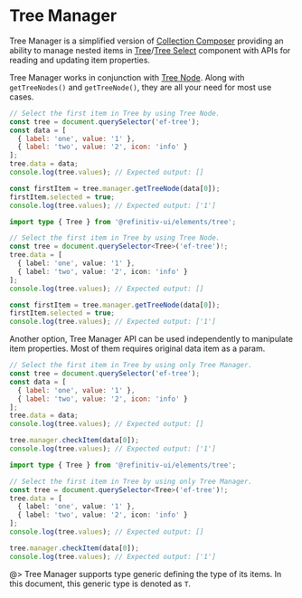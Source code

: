 <!--
title: Tree Manager
location: ./custom-components/utils/tree-manager
type: page
layout: default
language_tabs: [javascript, typescript]
-->

# Tree Manager

Tree Manager is a simplified version of [Collection Composer](/custom-components/utils/data-management#collection-composer) providing an ability to manage nested items in [Tree](/elements/tree)/[Tree Select](/elements/tree-select) component with APIs for reading and updating item properties.

Tree Manager works in conjunction with [Tree Node](/custom-components/utils/tree-node). Along with `getTreeNodes()` and `getTreeNode()`, they are all your need for most use cases.

```javascript
// Select the first item in Tree by using Tree Node.
const tree = document.querySelector('ef-tree');
const data = [
  { label: 'one', value: '1' },
  { label: 'two', value: '2', icon: 'info' }
];
tree.data = data;
console.log(tree.values); // Expected output: []

const firstItem = tree.manager.getTreeNode(data[0]);
firstItem.selected = true;
console.log(tree.values); // Expected output: ['1']
```

```typescript
import type { Tree } from '@refinitiv-ui/elements/tree';

// Select the first item in Tree by using Tree Node.
const tree = document.querySelector<Tree>('ef-tree')!;
tree.data = [
  { label: 'one', value: '1' },
  { label: 'two', value: '2', icon: 'info' }
];
console.log(tree.values); // Expected output: []

const firstItem = tree.manager.getTreeNode(data[0]);
firstItem.selected = true;
console.log(tree.values); // Expected output: ['1']
```

Another option, Tree Manager API can be used independently to manipulate item properties. Most of them requires original data item as a param.

```javascript
// Select the first item in Tree by using only Tree Manager.
const tree = document.querySelector('ef-tree');
const data = [
  { label: 'one', value: '1' },
  { label: 'two', value: '2', icon: 'info' }
];
tree.data = data;
console.log(tree.values); // Expected output: []

tree.manager.checkItem(data[0]);
console.log(tree.values); // Expected output: ['1']
```

```typescript
import type { Tree } from '@refinitiv-ui/elements/tree';

// Select the first item in Tree by using only Tree Manager.
const tree = document.querySelector<Tree>('ef-tree')!;
tree.data = [
  { label: 'one', value: '1' },
  { label: 'two', value: '2', icon: 'info' }
];
console.log(tree.values); // Expected output: []

tree.manager.checkItem(data[0]);
console.log(tree.values); // Expected output: ['1']
```

@> Tree Manager supports type generic defining the type of its items. In this document, this generic type is denoted as `T`.
